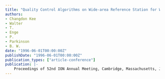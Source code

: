 ```yaml
---
title: "Quality Control Algorithms on Wide-area Reference Station for WAAS"
authors:
- Changdon Kee
- Walter
- T.
- Enge
- P.
- Parkinson
- B. W.
date: "1996-06-01T00:00:00Z"
publishDate: "1996-06-01T00:00:00Z"
publication_types: ["article-conference"]
publication: |-
    Proceedings of 52nd ION Annual Meeting, Cambridge, Massachusetts, June 19-21, 1996, pp. 487-495
---
```

